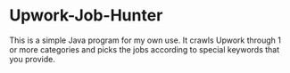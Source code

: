 # Upwork-Job-Hunter
This is a  simple Java program for my own use. It crawls Upwork through 1 or more categories and picks the jobs according to special keywords that you provide.
